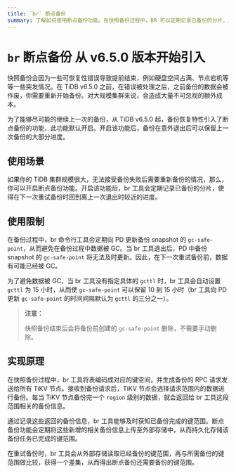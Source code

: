 ```yaml
---
title: `br` 断点备份
summary: 了解如何使用断点备份功能。在快照备份过程中，BR 可以定期记录已备份的分片，从而在重试备份时恢复到离上一次退出较近的阶段。
---
```


# `br` 断点备份 <span class="version-mark">从 v6.5.0 版本开始引入</span>

快照备份会因为一些可恢复性错误导致提前结束，例如硬盘空间占满、节点宕机等等一些突发情况。在 TiDB v6.5.0 之前，在错误被处理之后，之前备份的数据会被作废，你需要重新开始备份。对大规模集群来说，会造成大量不可忽视的额外成本。

为了能够尽可能的继续上一次的备份，从 TiDB v6.5.0 起，备份恢复特性引入了断点备份的功能，此功能默认开启。开启该功能后，备份在意外退出后可以保留上一次备份的大部分进度。

## 使用场景

如果你的 TiDB 集群规模很大，无法接受备份失败后需要重新备份的情况，那么，你可以开启断点备份功能。开启该功能后，br 工具会定期记录已备份的分片，使得在下一次重试备份时回到离上一次退出时较近的进度。

## 使用限制

在备份过程中，br 命令行工具会定期向 PD 更新备份 snapshot 的 `gc-safe-point`，从而避免在备份过程中数据被 GC。当 br 工具退出后，PD 中备份 snapshot 的 `gc-safe-point` 将无法及时更新。因此，在下一次重试备份前，数据有可能已经被 GC。

为了避免数据被 GC，当 br 工具没有指定具体的 `gcttl` 时，br 工具会自动设置 `gcttl` 为 15 小时，从而使 `gc-safe-point` 可以保留 10 到 15 小时（br 工具向 PD 更新 `gc-safe-point` 的时间间隔默认为 `gcttl` 的三分之一）。

> **注意：**
>
> 快照备份结束后会将备份前创建的 `gc-safe-point` 删除，不需要手动删除。

## 实现原理

在快照备份过程中，br 工具将表编码成对应的键空间，并生成备份的 RPC 请求发送给所有 TiKV 节点。接收到备份请求后，TiKV 节点会选择请求范围内的数据进行备份。每当 TiKV 节点备份完一个 `region` 级别的数据，就会返回给 br 工具这段范围相关的备份信息。

通过记录这些返回的备份信息，br 工具能够及时获知已备份完成的键范围。断点备份功能会定期将这些新增的相关备份信息上传至外部存储中，从而持久化存储该备份任务已完成的键范围。

在重试备份时，br 工具会从外部存储读取已经备份的键范围，再与所需备份的键范围做比较，获得一个差集，从而得出断点备份还需要备份的键范围。
